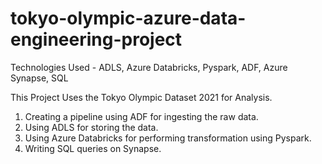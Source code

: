 # tokyo-olympic-azure-data-engineering-project

Technologies Used - ADLS, Azure Databricks, Pyspark, ADF, Azure Synapse, SQL

This Project Uses the Tokyo Olympic Dataset 2021 for Analysis.
1. Creating a pipeline using ADF for ingesting the raw data.
2. Using ADLS for storing the data.
3. Using Azure Databricks for performing transformation using Pyspark.
4. Writing SQL queries on Synapse.
